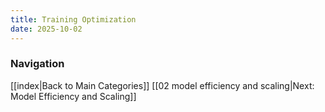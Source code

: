 ```yaml
---
title: Training Optimization
date: 2025-10-02
---
```










### Navigation
[[index|Back to Main Categories]]
[[02 model efficiency and scaling|Next: Model Efficiency and Scaling]]
